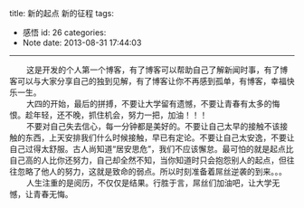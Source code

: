 title: 新的起点 新的征程
tags:
  - 感悟
id: 26
categories:
  - Note
date: 2013-08-31 17:44:03
---

<div style="font-size: 14px;"><span style="padding-left: 30px;">这是开发的个人第一个博客，有了博客可以帮助自己了解新闻时事，有了博客可以与大家分享自己的独到见解，有了博客让你不再感到孤单，有博客，幸福快乐一生。</span></div>

<div style="font-size: 14px;"><span style="padding-left: 30px;">大四的开始，最后的拼搏，不要让大学留有遗憾，不要让青春有太多的悔恨。趁年轻，还不晚，抓住机会，努力一把，加油！！！</span></div>

<div style="font-size: 14px;"><span style="padding-left: 30px;">不要对自己失去信心，每一分钟都是美好的。不要让自己太早的接触不该接触的东西，上天安排我们什么时候接触，早已有定论。不要让自己太安逸，不要让自己过得太舒服。古人尚知道“居安思危”，我们不应该懈怠。最可怕的就是起点比自己高的人比你还努力，自己却全然不知，当你知道时只会抱怨别人的起点，但往往忽略了他人的努力，这就是致命的弱点。所以时刻准备着屌丝逆袭的到来。。。</span></div>

<div style="font-size: 14px;"><span style="padding-left: 30px;">人生注重的是阅历，不仅仅是结果。行胜于言，屌丝们加油吧，让大学无憾，让青春无悔。</span></div>